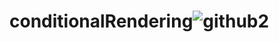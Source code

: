 # conditionalRendering![github2](https://user-images.githubusercontent.com/70960407/160317095-2b4061e6-e888-4b2f-9a52-46088ff7e208.PNG)
